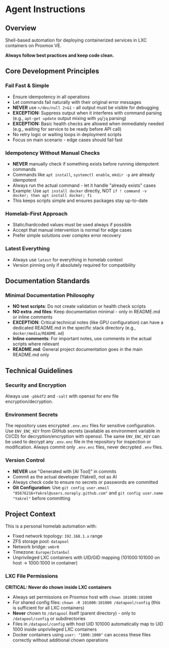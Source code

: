 # Agent Instructions

<!--
    CRITICAL: This file must be kept identical to AGENTS.md
    Both files need the same context and guidelines for all AI assistants.
    Any changes made to one file must be mirrored in the other exactly.
-->

## Overview

Shell-based automation for deploying containerized services in LXC containers on Proxmox VE.

**Always follow best practices and keep code clean.**

## Core Development Principles

### Fail Fast & Simple
- Ensure idempotency in all operations
- Let commands fail naturally with their original error messages
- **NEVER** use `>/dev/null 2>&1` - all output must be visible for debugging
- **EXCEPTION:** Suppress output when it interferes with command parsing (e.g., `apt-get update` output mixing with `yq`/`jq` parsing)
- **EXCEPTION:** Basic health checks are allowed when immediately needed (e.g., waiting for service to be ready before API call)
- No retry logic or waiting loops in deployment scripts
- Focus on main scenario - edge cases should fail fast

### Idempotency Without Manual Checks
- **NEVER** manually check if something exists before running idempotent commands
- Commands like `apt install`, `systemctl enable`, `mkdir -p` are already idempotent
- Always run the actual command - let it handle "already exists" cases
- Example: Use `apt install docker` directly, NOT `if ! command -v docker; then apt install docker; fi`
- This keeps scripts simple and ensures packages stay up-to-date

### Homelab-First Approach
- Static/hardcoded values must be used always if possible
- Accept that manual intervention is normal for edge cases
- Prefer simple solutions over complex error recovery

### Latest Everything
- Always use `latest` for everything in homelab context
- Version pinning only if absolutely required for compatibility

## Documentation Standards

### Minimal Documentation Philosophy
- **NO test scripts**: Do not create validation or health check scripts
- **NO extra .md files**: Keep documentation minimal - only in README.md or inline comments
- **EXCEPTION**: Critical technical notes (like GPU configuration) can have a dedicated README.md in the specific stack directory (e.g., `docker/media/README.md`)
- **Inline comments**: For important notes, use comments in the actual scripts where relevant
- **README.md**: General project documentation goes in the main README.md only

## Technical Guidelines

### Security and Encryption
Always use `-pbkdf2` and `-salt` with openssl for env file encryption/decryption.

### Environment Secrets
The repository uses encrypted `.env.enc` files for sensitive configuration. Use `ENV_ENC_KEY` from GitHub secrets (available as environment variable in CI/CD) for decryption/encryption with openssl. The same `ENV_ENC_KEY` can be used to decrypt any `.env.enc` file in the repository for inspection or modification. Always commit only `.env.enc` files, never decrypted `.env` files.

### Version Control
- **NEVER** use "Generated with [AI Tool]" in commits
- Commit as the actual developer (Yakrel), not as AI
- Always check code to ensure no secrets or passwords are committed
- **Git Configuration**: Use `git config user.email "85676216+Yakrel@users.noreply.github.com"` and `git config user.name "Yakrel"` before committing

## Project Context

This is a personal homelab automation with:
- Fixed network topology: `192.168.1.x` range
- ZFS storage pool: `datapool`
- Network bridge: `vmbr0`
- Timezone: `Europe/Istanbul`
- Unprivileged LXC containers with UID/GID mapping (101000:101000 on host → 1000:1000 in container)

### LXC File Permissions
**CRITICAL: Never do chown inside LXC containers**
- Always set permissions on Proxmox host with `chown 101000:101000`
- For shared config files: `chown -R 101000:101000 /datapool/config` (this is sufficient for all LXC containers)
- **Never** chown to `/datapool` itself (parent directory) - only to `/datapool/config` or subdirectories
- Files in `/datapool/config` with host UID 101000 automatically map to UID 1000 inside unprivileged LXC containers
- Docker containers using `user: "1000:1000"` can access these files correctly without additional chown operations